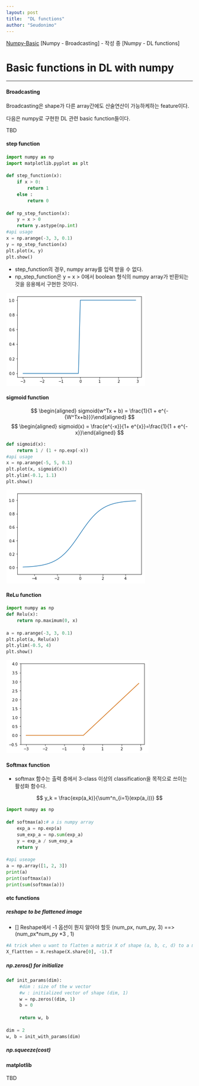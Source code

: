 ```yaml
---
layout: post
title:  "DL functions"
author: "Seudonimo"
---
```


[Numpy-Basic](#https://seudonimo.github.io/2019-01-31/numpy-basic)
[Numpy - Broadcasting] - 작성 중
[Numpy - DL functions]

# Basic functions in DL with numpy
-----

#### Broadcasting
Broadcasting은 shape가 다른 array간에도 산술연산이 가능하케하는 feature이다. 

다음은 numpy로 구현한 DL 관련 basic function들이다.

TBD

#### step function

``` python
import numpy as np
import matplotlib.pyplot as plt

def step_function(x):
    if x > 0:
        return 1
    else :
        return 0
 
def np_step_function(x):
    y = x > 0
    return y.astype(np.int)
#api usage
x = np.arange(-3, 3, 0.1)
y = np_step_function(x)
plt.plot(x, y)
plt.show()
```

- step_function의 경우, numpy array를 입력 받을 수 없다. 
- np_step_function은 y = x > 0에서 boolean 형식의 numpy array가 반환되는 것을 응용헤서 구현한 것이다.

![](img/190131_step.png)

#### sigmoid function

$$
\begin{aligned} sigmoid(w^Tx + b) = \frac{1}{1 + e^{-{W^Tx+b}}}\end{aligned}
$$
$$
\begin{aligned} sigmoid(x) = \frac{e^{-x}}{1+ e^{x}}=\frac{1}{1 + e^{-x}}\end{aligned}
$$

```python
def sigmoid(x):
    return 1 / (1 + np.exp(-x))
#api usage
x = np.arange(-5, 5, 0.1)
plt.plot(x, sigmoid(x))
plt.ylim(-0.1, 1.1)
plt.show()
```

![](img/190131_sigmoid.png)

#### ReLu function

```python
import numpy as np
def Relu(x):
    return np.maximum(0, x)

a = np.arange(-3, 3, 0.1)
plt.plot(a, Relu(a))
plt.ylim(-0.5, 4)
plt.show()
```

![](img/190131_relu.png)

#### Softmax function

- softmax 함수는 출력 층에서 3-class 이상의 classification을 목적으로 쓰이는 활성화 함수다.

$$
y_k = \frac{exp(a_k)}{\sum^n_{i=1}(exp(a_i))}
$$

```python
import numpy as np

def softmax(a):# a is numpy array
    exp_a = np.exp(a)
    sum_exp_a = np.sum(exp_a)
    y = exp_a / sum_exp_a
    return y

#api useage
a = np.array([1, 2, 3])
print(a)
print(softmax(a))
print(sum(softmax(a)))
```

#### etc functions
##### reshape to be flattened image
- [] Reshape에서 -1 옵션이 뭔지 알아야 할듯
(num_px, num_py, 3) ==> (num_px*num_py *3 , 1)
```python
#A trick when u want to flatten a matrix X of shape (a, b, c, d) to a matrix X_flatten of shape (b*c*d, a)
X_flattten = X.reshape(X.share[0], -1).T
```
##### np.zeros() for initialize
```python
def init_params(dim):
     #dim : size of the w vector
     #w : initialized vector of shape (dim, 1)
     w = np.zeros((dim, 1)
     b = 0
     
     return w, b
     
dim = 2
w, b = init_with_params(dim)
```
##### np.squeeze(cost)
#### matplotlib
TBD
